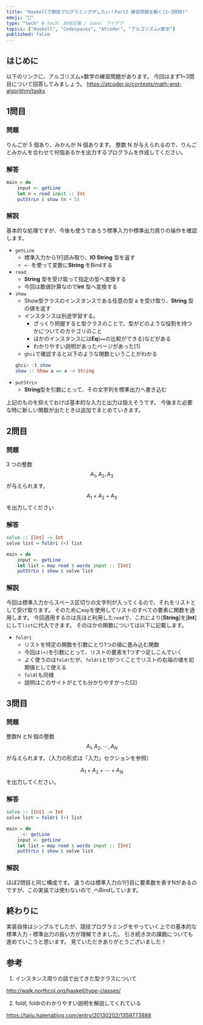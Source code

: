 ```yaml
---
title: "Haskellで競技プログラミングがしたい！Part2 練習問題を解く(1~3問目)"
emoji: "📑"
type: "tech" # tech: 技術記事 / idea: アイデア
topics: ["Haskell", "Codespaces", "Atcoder", "アルゴリズム×数学"]
published: false
---
```

## はじめに
以下のリンクに、アルゴリズム×数学の練習問題があります。
今回はまず1~3問目について回答してみましょう。
https://atcoder.jp/contests/math-and-algorithm/tasks

## 1問目

### 問題
りんごが 5 個あり、みかんが N 個あります。
整数 N が与えられるので、りんごとみかんを合わせて何個あるかを出力するプログラムを作成してください。

### 解答
```haskell
main = do
    input <- getLine
    let n = read input :: Int
    putStrLn $ show (n + 5)
```

### 解説
基本的な処理ですが、今後も使うであろう標準入力や標準出力周りの操作を確認します。
- `getLine`
    - 標準入力から1行読み取り、**IO String** 型を返す
    - `<-` を使って変数に**String** をBindする
- `read`
    - **String** 型を受け取って指定の型へ変換する
    - 今回は数値計算なので**Int** 型へ変換する
- `show`
    - Show型クラスのインスタンスである任意の型 a を受け取り、**String** 型の値を返す
    - インスタンスは別途学習する。
        - ざっくり把握すると型クラスのことで、型がどのような役割を持つかについてのカテゴリのこと
        - ほかのインスタンスには**Eq**(`==`の比較ができる)などがある
        - わかりやすい説明があったページがあった[1]
    - `ghci`で確認すると以下のような関数ということがわかる
    ```haskell
    ghci> :t show
    show :: Show a => a -> String
    ```
- `putStrLn`
    - **String**型を引数にとって、その文字列を標準出力へ書き込む

上記のものを抑えておけば基本的な入力と出力は扱えそうです。
今後また必要な時に新しい関数が出たときは追加でまとめていきます。

## 2問目
### 問題
3 つの整数 
$${A_1,A_2,A_3}$$が与えられます。$${A_1+A_2+A_3}$$を出力してください
### 解答
```haskell
solve :: [Int] -> Int
solve list = foldr1 (+) list

main = do
    input <- getLine
    let list = map read $ words input :: [Int]
    putStrLn $ show $ solve list
```
### 解説
今回は標準入力からスペース区切りの文字列が入ってくるので、それをリストとして受け取ります。
そのために`map`を使用してリストのすべての要素に関数を適用します。
今回適用するのは先ほど利用した`read`で、これにより[**String**]を[**Int**] にして`list`に代入できます。
そのほかの関数については以下に記載します。
- `foldr1`
    - リストを特定の関数を引数にとり1つの値に畳み込む関数
    - 今回は`(+)`を引数にとって、リストの要素を1つずつ足しこんでいく
    - よく使うのは`foldr`だが、`foldr1`と1がつくことでリストの右端の値を初期値として使える
    - `foldl`も同様
    - 説明はこのサイトがとても分かりやすかった[2]

## 3問目

### 問題
整数N とN 個の整数 
$${A_1, A_2, ⋯, A_N}$$が与えられます。（入力の形式は「入力」セクションを参照）

$${A_1+A_2+⋯+A_N}$$を出力してください。
### 解答
```haskell
solve :: [Int] -> Int
solve list = foldr1 (+) list

main = do
    _ <- getLine
    input <- getLine
    let list = map read $ words input :: [Int]
    putStrLn $ show $ solve list
```
### 解説
ほぼ2問目と同じ構成です。
違うのは標準入力の1行目に要素数を表すNがあるのですが、この実装では使わないので`_`へBindしています。

## 終わりに
実装自体はシンプルでしたが、競技プログラミングをやっていく上での基本的な標準入力・標準出力の扱い方が理解できました。
引き続き次の課題についても進めていこうと思います。
見ていただきありがとうございました！

## 参考
1. インスタンス周りの話で出てきた型クラスについて

http://walk.northcol.org/haskell/type-classes/

2. foldl, foldrのわかりやすい説明を解説してくれている

https://taiju.hatenablog.com/entry/20130202/1359773888
